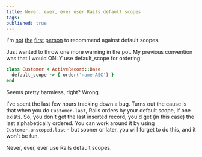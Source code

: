 ```yaml
---
title: Never, ever, ever user Rails default scopes
tags:
published: true
---
```


I'm [not](http://rails-bestpractices.com/posts/2013/06/15/default_scope-is-evil/) [the](http://www.ombulabs.com/blog/ruby/rails/best-practices/why-using-default-scope-is-a-bad-idea.html) [first](http://stackoverflow.com/questions/25087336/why-is-using-the-rails-default-scope-often-recommend-against) [person](http://www.railszilla.com/default_scope-in-rails-is-bad/rails) to recommend against default scopes.

Just wanted to throw one more warning in the pot. My previous convention was that I would ONLY use default_scope for ordering:

~~~ruby
class Customer < ActiveRecord::Base
  default_scope -> { order('name ASC') }
end
~~~

Seems pretty harmless, right? Wrong.

I've spent the last few hours tracking down a bug. Turns out the cause is that when you do `Customer.last`, Rails orders by your default scope, if one exists. So, you don't get the last inserted record, you'd get (in this case) the last alphabetically ordered. You can work around it by using `Customer.unscoped.last` - but sooner or later, you will forget to do this, and it won't be fun.

Never, ever, ever use Rails default scopes.